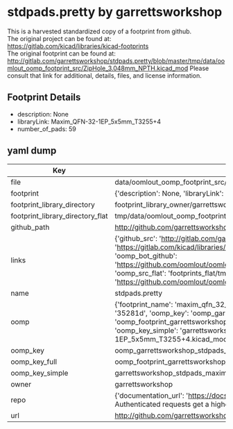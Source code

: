 # stdpads.pretty by garrettsworkshop  
This is a harvested standardized copy of a footprint from github.  
The original project can be found at:  
https://gitlab.com/kicad/libraries/kicad-footprints  
The original footprint can be found at:
http://gitlab.com/garrettsworkshop/stdpads.pretty/blob/master/tmp/data/oomlout_oomp_footprint_src/ZipHole_3.048mm_NPTH.kicad_mod
Please consult that link for additional, details, files, and license information.  
## Footprint Details
* description: None  
* libraryLink: Maxim_QFN-32-1EP_5x5mm_T3255+4  
* number_of_pads: 59  
## yaml dump  
| Key | Value |  
| --- | --- |  
| file | data/oomlout_oomp_footprint_src/stdpads.pretty/Maxim_QFN-32-1EP_5x5mm_T3255+4.kicad_mod |  
| footprint | {'description': None, 'libraryLink': 'Maxim_QFN-32-1EP_5x5mm_T3255+4', 'number_of_pads': 59} |  
| footprint_library_directory | footprint_library_owner/garrettsworkshop_stdpads.pretty |  
| footprint_library_directory_flat | tmp/data/oomlout_oomp_footprint_src/footprints_flat/garrettsworkshop_stdpads_maxim_qfn_32_1ep_5x5mm_t3255_4/working |  
| github_path | http://github.com/garrettsworkshop/stdpads.pretty/blob/master/tmp/data/oomlout_oomp_footprint_src/Maxim_QFN-32-1EP_5x5mm_T3255+4.kicad_mod |  
| links | {'github_src': 'http://gitlab.com/garrettsworkshop/stdpads.pretty/blob/master/tmp/data/oomlout_oomp_footprint_src/ZipHole_3.048mm_NPTH.kicad_mod', 'github_src_repo': 'https://gitlab.com/kicad/libraries/kicad-footprints', 'oomp_bot': 'tmp/data/oomlout_oomp_footprint_src/footprints/garrettsworkshop_stdpads_maxim_qfn_32_1ep_5x5mm_t3255_4/working', 'oomp_bot_github': 'https://github.com/oomlout/oomlout_oomp_footprint_bot/tree/main/tmp/data/oomlout_oomp_footprint_src/footprints/garrettsworkshop_stdpads_maxim_qfn_32_1ep_5x5mm_t3255_4/working', 'oomp_src_flat': 'footprints_flat/tmp/data/oomlout_oomp_footprint_src/footprints_flat/garrettsworkshop_stdpads_maxim_qfn_32_1ep_5x5mm_t3255_4/working', 'oomp_src_flat_github': 'https://github.com/oomlout/oomlout_oomp_footprint_src/tree/main/tmp/data/oomlout_oomp_footprint_src/footprints_flat/garrettsworkshop_stdpads_maxim_qfn_32_1ep_5x5mm_t3255_4/working'} |  
| name | stdpads.pretty |  
| oomp | {'footprint_name': 'maxim_qfn_32_1ep_5x5mm_t3255_4', 'library_name': 'stdpads', 'md5': '35281d8c813afff9ec16fd55b01796dc', 'md5_10': '35281d8c81', 'md5_5': '35281', 'md5_6': '35281d', 'oomp_key': 'oomp_garrettsworkshop_stdpads_maxim_qfn_32_1ep_5x5mm_t3255_4', 'oomp_key_extra': 'oomp_footprint_garrettsworkshop_stdpads_maxim_qfn_32_1ep_5x5mm_t3255_4', 'oomp_key_full': 'oomp_footprint_garrettsworkshop_stdpads_maxim_qfn_32_1ep_5x5mm_t3255_4_35281d', 'oomp_key_simple': 'garrettsworkshop_stdpads_maxim_qfn_32_1ep_5x5mm_t3255_4', 'original_filename': 'data/oomlout_oomp_footprint_src/stdpads.pretty/Maxim_QFN-32-1EP_5x5mm_T3255+4.kicad_mod', 'owner_name': 'garrettsworkshop'} |  
| oomp_key | oomp_garrettsworkshop_stdpads_maxim_qfn_32_1ep_5x5mm_t3255_4 |  
| oomp_key_full | oomp_footprint_garrettsworkshop_stdpads_maxim_qfn_32_1ep_5x5mm_t3255_4 |  
| oomp_key_simple | garrettsworkshop_stdpads_maxim_qfn_32_1ep_5x5mm_t3255_4 |  
| owner | garrettsworkshop |  
| repo | {'documentation_url': 'https://docs.github.com/rest/overview/resources-in-the-rest-api#rate-limiting', 'message': "API rate limit exceeded for 84.66.142.224. (But here's the good news: Authenticated requests get a higher rate limit. Check out the documentation for more details.)"} |  
| url | http://github.com/garrettsworkshop/stdpads.pretty |  

